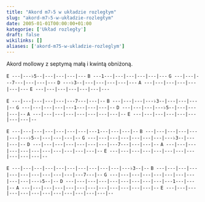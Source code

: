 ```yaml
---
title: "Akord m7♭5 w układzie rozległym"
slug: "akord-m7♭5-w-układzie-rozległym"
date: 2005-01-01T00:00:00+01:00
kategorie: ['Układ rozległy']
draft: false
wikilinks: []
aliases: ['akord-m75-w-ukladzie-rozleglym']
---
```

Akord mollowy z septymą małą i kwintą obniżoną.

`E ---|---♭5--|---|---|---|---`
`B ---1---|---|---|---|---|---`
`G ---|---|---7---|---|---|---`
`D ---♭3--|---|---|---|---|---`
`A ---|---|---|---|---|---|---`
`E ---|---|---|---|---|---|---`

`E ---|---|---|---|---|---7---|---|--`
`B ---|---|---|---♭3--|---|---|---|--`
`G ---|---|---|---|---1---|---|---|--`
`D ---|---|---|---♭5--|---|---|---|--`
`A ---|---|---|---|---|---|---|---|--`
`E ---|---|---|---|---|---|---|---|--`

`E ---|---|---|---|---|---|---|---1---|---|---|--`
`B ---|---|---|---|---|---|---♭5--|---|---|---|--`
`G ---|---|---|---|---|---|---|---♭3--|---|---|--`
`D ---|---|---|---|---|---|---|---7---|---|---|--`
`A ---|---|---|---|---|---|---|---|---|---|---|--`
`E ---|---|---|---|---|---|---|---|---|---|---|--`

`E ---|---|---|---|---|---|---|---|---|---|---♭3--|--`
`B ---|---|---|---|---|---|---|---|---|---|---7---|--`
`G ---|---|---|---|---|---|---|---|---|---|---♭5--|--`
`D ---|---|---|---|---|---|---|---|---|---1---|---|--`
`A ---|---|---|---|---|---|---|---|---|---|---|---|--`
`E ---|---|---|---|---|---|---|---|---|---|---|---|--`

